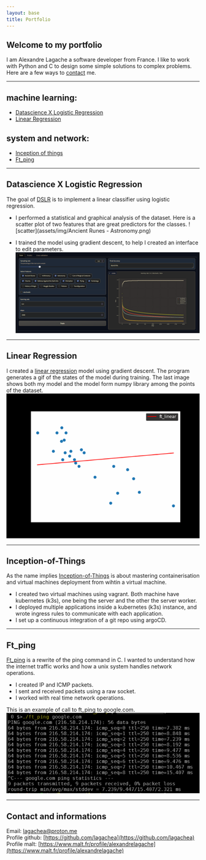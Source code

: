 ```yaml
---
layout: base
title: Portfolio
---
```


## Welcome to my portfolio
I am Alexandre Lagache a software developer from France.
I like to work with Python and C to design some simple solutions to complex problems.
Here are a few ways to [contact](#contact-and-informations) me.

---
## machine learning:
- [Datascience X Logistic Regression](#datascience-x-logistic-regression)
- [Linear Regression](#linear-regression)

## system and network:
- [Inception of things](#inception-of-things)
- [Ft_ping](#ft_ping)

---

## Datascience X Logistic Regression

The goal of [DSLR](https://github.com/plagache/DSLR) is to implement a linear classifier using logistic regression.

- I performed a statistical and graphical analysis of the dataset.
Here is a scatter plot of two features that are great predictors for the classes.
![scatter](assets/img/Ancient Runes - Astronomy.png)

- I trained the model using gradient descent, to help I created an interface to edit parameters.
![gradio-interface](assets/img/gradio-interface.png)

---

## Linear Regression

I created a [linear regression](https://github.com/lagachea/linear-regression) model using gradient descent.
The program generates a gif of the states of the model during training.
The last image shows both my model and the model form numpy library among the points of the dataset.  
![linear-regression](./assets/img/linear-example.gif)

---

## Inception-of-Things

As the name implies [Inception-of-Things]() is about mastering containerisation and virtual machines deployment from wihtin a virtual machine.  
- I created two virtual machines using vagrant. Both machine have kubernetes (k3s), one being the server and the other the server worker.
- I deployed multiple applications inside a kubernetes (k3s) instance, and wrote ingress rules to communicate with each application.
- I set up a continuous integration of a git repo using argoCD.

---

## Ft_ping

[Ft_ping](https://github.com/lagachea/ft_ping) is a rewrite of the ping command in C.
I wanted to understand how the internet traffic works and how a unix system handles network operations.
- I created IP and ICMP packets.
- I sent and received packets using a raw socket.
- I worked with real time network operations.

This is an example of call to ft_ping to google.com.
![ft_ping](assets/img/ft-ping-example.png)

---
## Contact and informations
<!--Mobile: [06 33 35 10 44](tel:+33633351044)  -->
Email: [lagachea@proton.me](mailto:lagachea@proton.me)  
Profile github: [https://github.com/lagachea](https://github.com/lagachea)  
Profile malt: [https://www.malt.fr/profile/alexandrelagache](https://www.malt.fr/profile/alexandrelagache)

